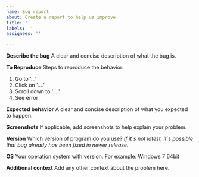```yaml
---
name: Bug report
about: Create a report to help us improve
title: ''
labels: ''
assignees: ''

---
```


**Describe the bug**
A clear and concise description of what the bug is.

**To Reproduce**
Steps to reproduce the behavior:
1. Go to '...'
2. Click on '....'
3. Scroll down to '....'
4. See error

**Expected behavior**
A clear and concise description of what you expected to happen.

**Screenshots**
If applicable, add screenshots to help explain your problem.

**Version**
Which version of program do you use?
*If it\`s not latest, it\`s possible that bug already has been fixed in newer release.*

**OS**
Your operation system with version. For example: Windows 7 64bit

**Additional context**
Add any other context about the problem here.
